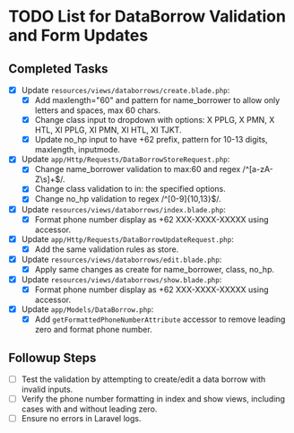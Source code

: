 # TODO List for DataBorrow Validation and Form Updates

## Completed Tasks
- [x] Update `resources/views/databorrows/create.blade.php`:
  - [x] Add maxlength="60" and pattern for name_borrower to allow only letters and spaces, max 60 chars.
  - [x] Change class input to dropdown with options: X PPLG, X PMN, X HTL, XI PPLG, XI PMN, XI HTL, XI TJKT.
  - [x] Update no_hp input to have +62 prefix, pattern for 10-13 digits, maxlength, inputmode.
- [x] Update `app/Http/Requests/DataBorrowStoreRequest.php`:
  - [x] Change name_borrower validation to max:60 and regex /^[a-zA-Z\s]+$/.
  - [x] Change class validation to in: the specified options.
  - [x] Change no_hp validation to regex /^[0-9]{10,13}$/.
- [x] Update `resources/views/databorrows/index.blade.php`:
  - [x] Format phone number display as +62 XXX-XXXX-XXXXX using accessor.
- [x] Update `app/Http/Requests/DataBorrowUpdateRequest.php`:
  - [x] Add the same validation rules as store.
- [x] Update `resources/views/databorrows/edit.blade.php`:
  - [x] Apply same changes as create for name_borrower, class, no_hp.
- [x] Update `resources/views/databorrows/show.blade.php`:
  - [x] Format phone number display as +62 XXX-XXXX-XXXXX using accessor.
- [x] Update `app/Models/DataBorrow.php`:
  - [x] Add `getFormattedPhoneNumberAttribute` accessor to remove leading zero and format phone number.

## Followup Steps
- [ ] Test the validation by attempting to create/edit a data borrow with invalid inputs.
- [ ] Verify the phone number formatting in index and show views, including cases with and without leading zero.
- [ ] Ensure no errors in Laravel logs.
